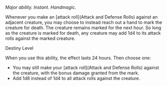 *Major ability. Instant. Handmagic.*

Whenever you make an [attack roll](Attack and Defense Rolls) against an adjacent creature, you may choose to instead reach out a hand to mark the creature for death. The creature remains marked for the next hour. So long as the creature is marked for death, any creature may add 1d4 to its attack rolls against the marked creature.

<div class="destiny-level">Destiny Level</div class="destiny-level">

When you use this ability, the effect lasts 24 hours. Then choose one:

- You may still make your [attack roll](Attack and Defense Rolls) against the creature, with the bonus damage granted from the mark.
- Add 1d8 instead of 1d4 to all attack rolls against the creature. 
